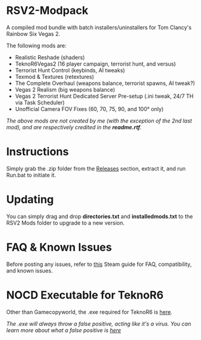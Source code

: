 # RSV2-Modpack
A compiled mod bundle with batch installers/uninstallers for Tom Clancy's Rainbow Six Vegas 2.

The following mods are:
* Realistic Reshade (shaders)
* TeknoR6Vegas2 (16 player campaign, terrorist hunt, and versus)
* Terrorist Hunt Control (keybinds, AI tweaks)
* Texmod & Textures (retextures)
* The Complete Overhaul (weapons balance, terrorist spawns, AI tweak?)
* Vegas 2 Realism (big weapons balance)
* Vegas 2 Terrorist Hunt Dedicated Server Pre-setup (.ini tweak, 24/7 TH via Task Scheduler)
* Unofficial Camera FOV Fixes (60, 70, 75, 90, and 100° only)

_The above mods are not created by me (with the exception of the 2nd last mod), and are respectively credited in the **readme.rtf**._

# Instructions
Simply grab the .zip folder from the [Releases](https://github.com/PkmnYellow/RSV2-Modpack/releases) section, extract it, and run Run.bat to initiate it. 

# Updating
You can simply drag and drop **directories.txt** and **installedmods.txt** to the RSV2 Mods folder to upgrade to a new version.

# FAQ & Known Issues
Before posting any issues, refer to [this](https://steamcommunity.com/sharedfiles/filedetails/?id=2751815668) Steam guide for FAQ, compatibility, and known issues.

# NOCD Executable for TeknoR6
Other than Gamecopyworld, the .exe required for TeknoR6 is [here](https://www.dropbox.com/s/galg0fzrkmvjq16/R6Vegas2_Game.zip?dl=0).

_The .exe will always throw a false positive, acting like it's a virus. You can learn more about what a false positive is [here](https://www.majorgeeks.com/content/page/false_positives_the_unwanted_side_of_antivirus_protection.html)_
